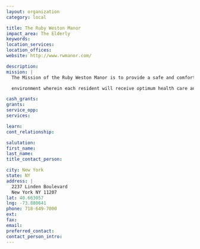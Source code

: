 ```yaml
---
layout: organization
category: local

title: The Ruby Weston Manor
impact_area: The Elderly
keywords: 
location_services: 
location_offices: 
website: http://www.rwmanor.com/

description: 
mission: |
  The Mission of the Ruby Weston Manor is to provide a safe and comfortable

  environment wherein each resident will receive optimum health care and support services designed to promote their physical. social, spiritual and psychological well being.

cash_grants: 
grants: 
service_opp: 
services: 

learn: 
cont_relationship: 

salutation: 
first_name: 
last_name: 
title_contact_person: 

city: New York
state: NY
address: |
  2237 Linden Boulevard  
  New York NY 11207
lat: 40.663057
lng: -73.880641
phone: 718-649-7000
ext: 
fax: 
email: 
preferred_contact: 
contact_person_intro: 
---
```


